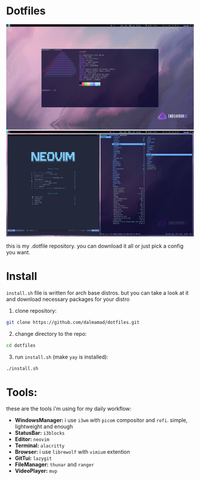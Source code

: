 # Dotfiles

<p align="center">
  <img src="./ReadmeAssets/scr1"/>
  <img src="./ReadmeAssets/scr2"/>
</p>

this is my .dotfile repository. you can download it all or just pick a config you want.

# Install

`install.sh` file is written for arch base distros. but you can take a look at it and download necessary packages for your distro

1. clone repository:

```bash
git clone https://github.com/dalmamad/dotfiles.git
```

2. change directory to the repo:

```bash
cd dotfiles
```

3. run `install.sh` (make `yay` is installed):

```bash
./install.sh
```

# Tools:

these are the tools i'm using for my daily workflow:

- **WindowsManager:** i use `i3wm` with `picom` compositor and `rofi`. simple, lightweight and enough
- **StatusBar:** `i3blocks`
- **Editor:** `neovim`
- **Terminal:** `alacritty`
- **Browser:** i use `librewolf` with `vimium` extention
- **GitTui:** `lazygit`
- **FileManager:** `thunar` and `ranger`
- **VideoPlayer:** `mvp`
